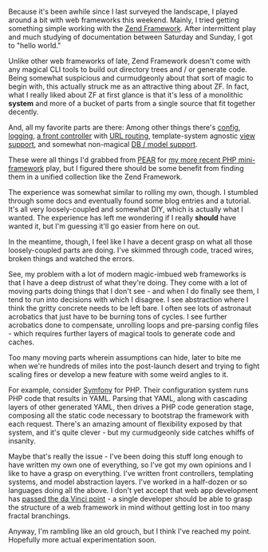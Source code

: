 <p>Because it's been awhile since I last surveyed the landscape, I played around a bit with web frameworks this weekend.  Mainly, I tried getting something simple working with the <a href="http://framework.zend.com/">Zend Framework</a>.  After intermittent play and much studying of documentation between Saturday and Sunday, I got to "hello world."</p>
<p>Unlike other web frameworks of late, Zend Framework doesn't come with any magical CLI tools to build out directory trees and / or generate code.  Being somewhat suspicious and curmudgeonly about that sort of magic to begin with, this actually struck me as an attractive thing about ZF.  In fact, what I really liked about ZF at first glance is that it's less of a monolithic <b>system</b> and more of a bucket of parts from a single source that fit together decently.</p>
<p>And, all my favorite parts are there:  Among other things there's <a href="http://framework.zend.com/manual/en/zend.config.html">config</a>, <a href="http://framework.zend.com/manual/en/zend.log.html">logging</a>, <a href="http://framework.zend.com/manual/en/zend.controller.html">a front controller</a> with <a href="http://framework.zend.com/manual/en/zend.controller.router.html">URL routing</a>, template-system agnostic <a href="http://framework.zend.com/manual/en/zend.view.html">view support</a>, and somewhat non-magical <a href="http://framework.zend.com/manual/en/zend.db.html">DB / model support</a>.</p>
<p>These were all things I'd grabbed from <a href="http://pear.php.net/">PEAR</a> for <a href="http://decafbad.com/svn/trunk/Cuckoo/lib/MiniFramework.php">my more recent PHP mini-framework</a> play, but I figured there should be some benefit from finding them in a unified collection like the Zend Framework.</p>
<p>The experience was somewhat similar to rolling my own, though.  I stumbled through some docs and eventually found some blog entries and a tutorial.  It's all very loosely-coupled and somewhat DIY, which is actually what I wanted.  The experience has left me wondering if I really <b>should</b> have wanted it, but I'm guessing it'll go easier from here on out.</p>
<p>In the meantime, though, I feel like I have a decent grasp on what all those loosely-coupled parts are doing.  I've skimmed through code, traced wires, broken things and watched the errors.</p>
<p>See, my problem with a lot of modern magic-imbued web frameworks is that I have a deep distrust of what they're doing.  They come with a lot of moving parts doing things that I don't see - and when I do finally see them, I tend to run into decisions with which I disagree.  I see abstraction where I think the gritty concrete needs to be left bare.  I often see lots of astronaut acrobatics that just have to be burning tons of cycles.  I see further acrobatics done to compensate, unrolling loops and pre-parsing config files - which requires further layers of magical tools to generate code and caches.</p>
<p>Too many moving parts wherein assumptions can hide, later to bite me when we're hundreds of miles into the post-launch desert and trying to fight scaling fires or develop a new feature with some weird angles to it.</p>
<p>For example, consider <a href="http://www.symfony-project.com/">Symfony</a> for PHP.  Their configuration system runs PHP code that results in YAML.  Parsing that YAML, along with cascading layers of other generated YAML, then drives a PHP code generation stage, composing all the static code necessary to bootstrap the framework with each request.  There's an amazing amount of flexibility exposed by that system, and it's quite clever -&nbsp;but my curmudgeonly side catches whiffs of insanity.</p>
<p>Maybe that's really the issue -&nbsp;I've been doing this stuff long enough to have written my own one of everything, so I've got my own opinions and I like to have a grasp on everything.  I've written front controllers, templating systems, and model abstraction layers.  I've worked in a half-dozen or so languages doing all the above.  I don't yet accept that web app development has <a href="http://mengwong.livejournal.com/38969.html">passed the da Vinci point</a> -&nbsp;a single developer should be able to grasp the structure of a web framework in mind without getting lost in too many fractal branchings.</p>
<p>Anyway, I'm rambling like an old grouch, but I think I've reached my point.  Hopefully more actual experimentation soon.</p>
